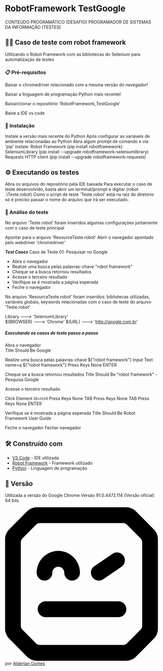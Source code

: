 # RobotFramework TestGoogle
CONTEÚDO PROGRAMÁTICO (DESAFIO) PROGRAMADOR DE SISTEMAS DA INFORMAÇÃO (TESTES)


## 🐱‍🏍 Caso de teste com robot framework

Utilizando o Robot Framework com as bibliotecas do Selenium para automatização de testes


### 📋 Pré-requisitos

Baixar o chromedriver relacionado com a mesma versão do navegador!

Baixar a linguagem de programação Python mais recente!

Baixar/clonar o repositório 'RobotFramework_TestGoogle'

Baixe a IDE vs code

### 🔧 Instalação

Instale a versão mais recente do Python
Após configurar as variáveis de ambiente relacionadas ao Python
Abra algum prompt de comando e via 'pip' instale:
Robot Framework (pip install robotframework)  
SeleniumLibrary (pip install --upgrade robotframework-seleniumlibrary)
Requests HTTP client (pip install --upgrade robotframework-requests)

## ⚙️ Executando os testes
Abra os arquivos do repositório pela IDE baixada 
Para executar o caso de teste desenvolvido, basta abrir um terminal/prompt e digitar (robot .\Teste.robot)
Como o script de teste 'Teste.robot' está na raiz do diretório só é preciso passar o nome do arquivo que irá ser executado.

### 🔩 Análise do teste
No arquivo 'Teste.robot' foram inseridos algumas configurações juntamente com o caso de teste principal


 Apontar para o arquivo 'ResourceTeste.robot'
 Abrir o navegador apontado pelo webdriver 'chromedriver' 


***Test Cases***
Caso de Teste 01: Pesquisar no Google
   - Abra o navegador
   - Realize uma busca pelas palavras-chave "robot framework"
   - Cheque se a busca retornou resultados
   - Acesse o terceiro resultado
   - Verifique se é mostrada a página esperada
   - Feche o navegador
    
No arquivo 'ResourceTeste.robot' foram inseridos: bibliotecas utilizadas, variáveis globais, keywords relacionadas com o caso de teste do arquivo 'Teste.robot'

Library      --->      'SeleniumLibrary'  
${BROWSER}   --->      'Chrome'
${URL}       --->      'http://google.com.br'


##### Executando os casos de teste passo a passo #####
Abra o navegador    
    Title Should Be     Google

Realize uma busca pelas palavras-chave ${"robot framework"}
    Input Text          name=q  ${"robot framework"}
    Press Keys          None   ENTER

Cheque se a busca retornou resultados
    Title Should Be     "robot framework" - Pesquisa Google  
    
Acesse o terceiro resultado

  Click Element  id=rcnt
  Press Keys      None   TAB
  Press Keys      None   TAB
  Press Keys      None   ENTER
        

Verifique se é mostrada a página esperada
    Title Should Be      Robot Framework User Guide

Feche o navegador
    Fechar navegador

## 🛠️ Construído com

* [VS Code](https://code.visualstudio.com/) - IDE utilizada
* [Robot Framework](https://robotframework.org/) - Framework utilizado
* [Python](https://www.python.org/) - Linguagem de programação


## 📌 Versão

Utilizada a versão do Google Chrome 
Versão 91.0.4472.114 (Versão oficial) 64 bits


<svg role="img" viewBox="0 0 24 24" xmlns="http://www.w3.org/2000/svg"><title>Robot Framework</title><path d="M4.9565 10.2246c0-1.8766 1.5257-3.4023 3.4-3.4023 1.8766 0 3.4024 1.5257 3.4024 3.4023 0 .6838-.5526 1.2364-1.2341 1.2364-.6818 0-1.2344-.5526-1.2344-1.2364 0-.513-.4185-.9296-.9338-.9296-.5129 0-.9317.4165-.9317.9296 0 .6838-.5523 1.2364-1.234 1.2364-.6818 0-1.2344-.5526-1.2344-1.2364m14.0868 5.717c0 .6842-.5524 1.2363-1.2341 1.2363H6.3575c-.6818 0-1.2344-.552-1.2344-1.2363 0-.6837.5526-1.2363 1.2344-1.2363h11.4517c.6817 0 1.234.5526 1.234 1.2363m-5.351-5.0244c-.3814-.5657-.2323-1.3328.3334-1.7143l2.8628-1.9334c.5613-.3902 1.3329-.2324 1.7144.3289.3815.5654.2323 1.3329-.3334 1.7144l-2.8628 1.9333c-.5442.3831-1.3348.2379-1.7144-.3289zm7.8393 7.6018a.8815.8815 0 0 1-.258.6227l-2.1277 2.1277a.8822.8822 0 0 1-.623.258H5.4772a.8822.8822 0 0 1-.623-.258l-2.1277-2.1277a.8815.8815 0 0 1-.258-.6227V5.4818a.8797.8797 0 0 1 .258-.6228l2.1277-2.1282a.8816.8816 0 0 1 .623-.2578h13.0456a.8816.8816 0 0 1 .623.2578l2.1277 2.1282a.8797.8797 0 0 1 .258.6228V18.519zm1.811-15.0835L20.5644.6577A2.2454 2.2454 0 0 0 18.9775 0H5.0207A2.2445 2.2445 0 0 0 3.433.658L.657 3.4359A2.2449 2.2449 0 0 0 0 5.0228v13.9547c0 .5953.2366 1.1667.6575 1.5872l2.778 2.7779c.421.421.9918.6573 1.5871.6573h13.9548a2.2448 2.2448 0 0 0 1.5872-.6573l2.7779-2.7779A2.2436 2.2436 0 0 0 24 18.9775V5.023a2.2451 2.2451 0 0 0-.6575-1.5875z"/></svg> por [Alderian Gomes](https://github.com/alderianx)
